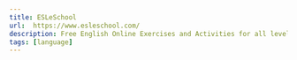 ```yaml
---
title: ESLeSchool
url:  https://www.esleschool.com/
description: Free English Online Exercises and Activities for all levels
tags: [language]
---
```


